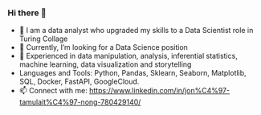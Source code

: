 ### Hi there 👋
- 🔭 I am a data analyst who upgraded my skills to a Data Scientist role in Turing Collage
- 🌱 Currently, I’m looking for a Data Science position
- :rocket: Experienced in data manipulation, analysis, inferential statistics, machine learning, data visualization and storytelling
- Languages and Tools: Python, Pandas, Sklearn, Seaborn, Matplotlib, SQL, Docker, FastAPI, GoogleCloud.
- 📫 Connect with me: https://www.linkedin.com/in/jon%C4%97-tamulait%C4%97-nong-780429140/

